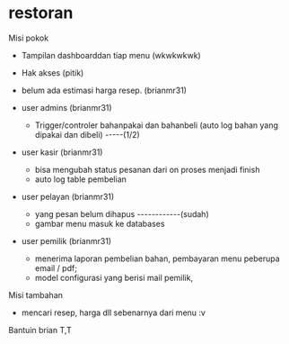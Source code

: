 restoran
==========================================================
Misi pokok
- Tampilan dashboarddan tiap menu (wkwkwkwk)
- Hak akses (pitik)
- belum ada estimasi harga resep. (brianmr31)
- user admins (brianmr31)
     - Trigger/controler bahanpakai dan bahanbeli (auto log bahan yang dipakai dan dibeli) -----(1/2)
- user kasir (brianmr31)
     - bisa mengubah status pesanan dari on proses menjadi finish 
     - auto log table pembelian
     
- user pelayan (brianmr31)
    - yang pesan belum dihapus ------------(sudah)
    - gambar menu masuk ke databases
- user pemilik (brianmr31)
    - menerima laporan pembelian bahan, pembayaran menu peberupa email / pdf;
    - model configurasi yang berisi mail pemilik, 
    
Misi tambahan 
- mencari resep, harga dll sebenarnya dari menu :v 
    
Bantuin brian T,T
